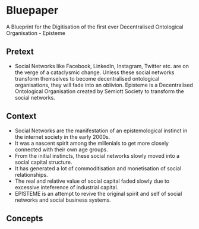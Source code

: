 # Bluepaper
A Blueprint for the Digitisation of the first ever Decentralised Ontological Organisation - Episteme

## Pretext
- Social Networks like Facebook, LinkedIn, Instagram, Twitter etc. are on the verge of a cataclysmic change. Unless these social networks transform themselves to become decentralised ontological organisations, they will fade into an oblivion. Episteme is a Decentralised Ontological Organisation created by Semiott Society to transform the social networks. 

## Context
- Social Networks are the manifestation of an epistemological instinct in the internet society in the early 2000s. 
- It was a nascent spirit among the millenials to get more closely connected with their own age groups. 
- From the initial instincts, these social networks slowly moved into a social capital structure. 
- It has generated a lot of commoditisation and monetisation of social relationships.
- The real and relative value of social capital faded slowly due to excessive inteference of industrial capital.
- EPISTEME is an attempt to revive the original spirit and self of social networks and social business systems. 

## Concepts
